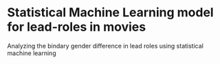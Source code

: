 # Statistical Machine Learning model for lead-roles in movies
Analyzing the bindary gender difference in lead roles using statistical machine learning
